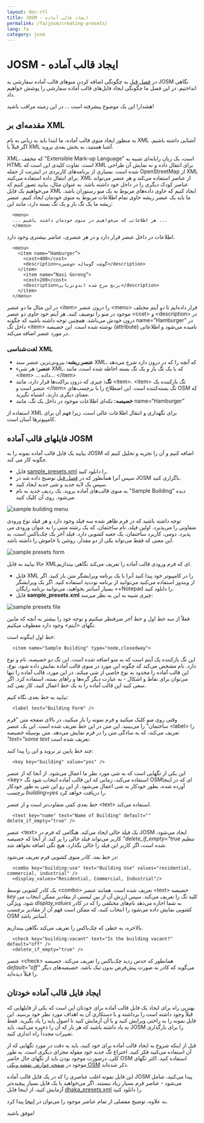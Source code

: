 ```yaml
---
layout: doc-rtl
title: JOSM - ایجاد قالب آماده
permalink: /fa/josm/creating-presets/
lang: fa
category: josm
---
```


JOSM - ایجاد قالب آماده
=======================


در [فصل قبل](fa/josm/josm-presets/) به چگونگی اضافه کردن منوهای قالب آماده سفارشی به JOSM نگاهی انداختیم. در این فصل ما چگونگی ایجاد فایل‌های قالب آماده سفارشی را پوشش خواهیم داد.  

هشدار! این یک موضوع پیشرفته است ... در این زمینه مراقب باشید!  

مقدمه‌ای بر XML
-------------------

به منظور ایجاد منوی قالب آماده، ما ابتدا باید به زبانی به نام XML آشنایی داشته باشیم. اگر قبلاً با XML آشنا هستید، به بخش بعدی بروید.  

XML، که مخفف "Extensible Mark-up Language" است، یک زبان رایانه‌ای شبیه به HTML است. تفاوت کلیدی این است که XML برای انتقال داده و نه نمایش آن طراحی شده است. بسیاری از برنامه‌های کاربردی در اینترنت از جمله OpenStreetMap از XML برای انتقال داده استفاده می‌کنند. XML از عناصر استفاده می‌کند و هر عنصر می‌تواند عناصر کودک دیگری را در داخل خود داشته باشد. به عنوان مثال، بیایید تصور کنیم که می‌خواهیم یک فایل XML ایجاد کنیم که حاوی داده‌های مربوط به یک منو رستوران باشد. ما باید یک عنصر ریشه حاوی تمام اطلاعات مربوط به منوی خودمان ایجاد کنیم. عنصر ریشه ما یک تگ باز و یک تگ بسته دارد، مانند این:

      <menu>
      ... هر اطلاعاتی که می‌خواهیم در منوی خودمان داشته باشیم ...
      </menu>

اطلاعات در داخل عنصر قرار دارد و در هر عنصری، عناصر بیشتری وجود دارد.  

      <menu>
        <item name=“Hamburger”>
          <cost>400</cost>
          <description>گوشت گوساله خوشمزه</description>
        </item>
          <item name=“Nasi Goreng”>
          <cost>200</cost>
          <description>برنج سرخ شده اندونزیایی</description>
        </item>
      </menu>

در این مثال ما دو عنصر &lt;item&gt; را درون عنصر &lt;menu&gt; قرار داده‌ایم تا دو آیتم مختلف موجود در منو را توصیف کنند. هر آیتم خود حاوی دو عنصر &lt;cost&gt; و &lt;description&gt; در درون خودش می‌باشد. همچنین توجه داشته باشید که چگونه name=”Hamburger” در داخل تگ &lt;item&gt; نوشته شده است. این خصیصه (attribute) نامیده می‌شود و اطلاعاتی در مورد عنصر اضافه می‌کند.


### لغت‌شناسی XML

- **عنصر ریشه:** بیرونی‌ترین عنصر سند XML، که آنچه را که در درون دارد شرح  می‌دهد  
- **عنصر:** هر شیء XML، که با یک تگ باز و یک تگ بسته احاطه شده است، مانند &lt;item&gt; ... داده... &lt;/item&gt;  
- **تگ:** چیزی که درون براکت‌ها قرار دارد، مانند &lt;item&gt;. &lt;item&gt; تگ بازکننده یک عنصر است و &lt;/item&gt; تگ بسته‌کننده است. این اصطلاح را با برچسب‌های OSM که معنای دیگری دارند، اشتباه نگیرید.  
- **خصیصه:** تکه‌ای اطلاعات موجود در داخل یک تگ، مانند name=“Hamburger”  

استفاده از XML برای نگهداری و انتقال اطلاعات عالی است، زیرا فهم آن برای کامپیوترها آسان است.  


فایلهای قالب آماده JOSM
-------------------

بیایید یک فایل قالب آماده نمونه را به JOSM اضافه کنیم و آن را تجزیه و تحلیل کنیم که چگونه کار می کند.  

- فایل [sample_presets.xml](/files/sample_presets.xml) را دانلود کنید.  
- سپس آنرا همانطور که در [فصل قبل](fa/josm/josm-presets/) توضیح داده شد در JOSM باگزاری کنید.  
- سپس یک لایه جدید و شی جدید ایجاد کنید.  
- به منوی قالب‌های آماده بروید. یک ردیف جدید به نام "Sample Building" دیده می‌شود. روی آن کلیک کنید.  

![sample building menu][]

توجه داشته باشید که در فرم ظاهر شده سه فیلد وجود دارد و هر فیلد نوع ورودی متفاوتی را می‌پذیرد. اولین فیلد، نام ساختمان، که یک رشته متنی را به عنوان ورودی می پذیرد. دومی، کاربرد ساختمان، یک جعبه کشویی دارد. فیلد آخر یک چک‌باکس است، به این معنی که فقط می‌تواند یکی از دو مقدار، روشن یا خاموش را داشته باشد.

![sample presets form][]

حالا بیایید به فایل XMLای که فرم ورودی قالب آماده را تعریف می‌کند نگاهی بیندازیم.

- فایل XML را در کامپیوتر خود پیدا کنید آنرا با یک برنامه ویرایشگر متن باز کنید. اگر از ویندوز استفاده می‌کنید می‌توانید از برنامه نوت‌پد استفاده کنید. اگر یک ویرایشگر بسیار آسانتر بخواهید، می‌توانید بزنامه رایگان ++Notepad را دانلود کنید.  
- فایل **sample_presets.xml** چیزی شبیه به این به نظر میرسد:  

![sample presets file][]

فعلاً از سه خط اول و خط آخر صرفنظر میکنیم و توجه خود را بیشتر به آنچه که مابین تگهای &lt;آیتم&gt; وجود دارد معطوف میکنیم.

خط اول اینگونه است:

      <item name="Sample Building" type="node,closedway">

این تگ بازکننده یک آیتم است که به منو اضافه شده است. این تگ دو خصیصه، نام و نوع دارد. نام مشخص می‌کند که چگونه این مورد در منوی قالب آماده نمایش داده شود. نوع، این قالب آماده را محدود به نوع خاصی از شی میکند. در این مورد، قالب آماده را تنها می‌توان برای نقاط و اشکال - به عبارت دیگر گره‌ها و راهای بسته، استفاده کرد. اگر سعی کنید این قالب آماده را به یک خط اعمال کنید، کار نمی کند.  

بیایید به خط بعدی نگاه کنیم:  

      <label text="Building Form" />

وقتی روی منو کلیک میکنید و فرم نمونه را باز میکنید، در بالای صفحه متن "فرم ساختمان" را می‌بینید. این متن در این خط تعریف شده است. این یک عنصر &lt;label&gt; را تعریف می‌کند، که به سادگی متن را در فرم نمایش می‌دهد. متن بوسیله خصیصه *"text="some text* تعریف شده است.  

چند خط پایین تر بروید و این را پیدا کنید:  

      <key key="building" value="yes" />

این یکی از تگهایی است که به شی مورد نظر ما اعمال می‌شود. از آنجا که از عنصر &lt;key&gt; استفاده می‌کند، زمانی که این قالب آماده انتخاب شود تگ OSMای که در اینجا آورده شده، بطور خودکار به شی اعمال می‌شود. از این رو این شی به طور خودکار برچسب *building=yes* را دریافت خواهد کرد.  

خط بعدی کمی متفاوت‌تر است و از عنصر &lt;text&gt; استفاده می‌کند.  

      <text key="name" text="Name of Building" default="" delete_if_empty="true" />

عنصر &lt;text&gt; یک فیلد خالی ایجاد می‌کند. هنگامی که فرم در JOSM ایجاد می‌شود، کاربر می‌تواند فیلد خالی را پر کند. از آنجا که خصیصه *"delete_if_empty="true* تنظیم شده است، اگر کاربر این فیلد را خالی بگذارد، هیچ تگی اضافه نخواهد شد.  

در خط بعد، کادر منوی کشویی فرم تعریف می‌شود:  

      <combo key="building:use" text="Building Use" values="residential, commercial, industrial" />
      <display_values="Residential, Commercial, Industrial"/>

یک کادر کشویی توسط &lt;combo&gt; تعریف شده است. همانند عنصر &lt;text&gt; خصیصه  *key* کلید تگ را تعریف می‌کند. سپس ارزش آن از بین لیستی از *مقادیر* ممکن انتخاب می شود. ویژگی *display_values* به شما اجازه می‌دهد نام‌های مختلفی را که در کادر کشویی نمایش داده می‌شود را انتخاب کنید، که ممکن است فهم آن از مقادیر برچسب OSM آسانتر باشد.  

بالاخره، به خطی که چک‌باکس را تعریف می‌کند نگاهی بیندازیم.  

      <check key="building:vacant" text="Is the building vacant?" default="off" /> 
      <delete_if_empty="true" />

عنصر &lt;check&gt; همانطور که حدس زدید چک‌باکس را تعریف می‌کند. خصیصه *default="off"* می‌گوید که کادر به صورت پیش‌فرض بدون تیک باشد. خصیصه‌های دیگر را قبلاً دیده‌اید.  

ایجاد فایل قالب آماده خودتان
------------------------------

بهترین راه برای ایجاد یک فایل قالب آماده برای خودتان این است که یکی از فایلهایی که قبلاً وجود داشته است را برداشته  و با دستکاری آن به اهداف مورد نظر خود برسید. این فایل نمونه را به راحتی ویرایش کنید و با آن آزمایش کنید تا اصول پایه را یاد بگیرید. فقط به یاد داشته باشید که هر بار که آن را ذخیره می‌کنید، باید JOSM را برای بارگذاری تغییرات مجدداً راه اندازی کنید.  

قبل از اینکه شروع به ایجاد قالب آماده برای خود کنید، باید به دقت در مورد تگهایی که از آن استفاده می‌کنید فکر کنید. اختراع تگ جدید خود مقوله مجزای دیگری است. به طور کلی، درصورت موجود بودن باید از تگهای حال حاضر OSM استفاده کنید. اکثر تگهای موجود در [صفحه عوارض نقشه ویکی OSM](http://wiki.openstreetmap.org/wiki/Map_Features) ذکر شده‌اند.  

این فایل نمونه اغلب عناصری را که در یک فایل قالب آماده JOSM پیدا می‌کنید، شامل می‌شود - عناصر فرم بسیار زیاد نیستند. اگر می‌خواهید با یک فایل بسیار پیچیده‌تر آزمایش کنید، از اینجا فایل [dhaka_presets.xml](/files/dhaka_presets.xml) را دانلود کنید.  

به علاوه، توضیح مفصلی از تمام عناصر موجود را می‌توان در [اینجا](http://josm.openstreetmap.de/wiki/TaggingPresets) پیدا کرد.  

موفق باشید!  


[sample building menu]: /images/josm/sample-building-menu.png
[sample presets form]: /images/josm/sample-presets-form.png
[sample presets file]: /images/josm/sample-presets-file.png